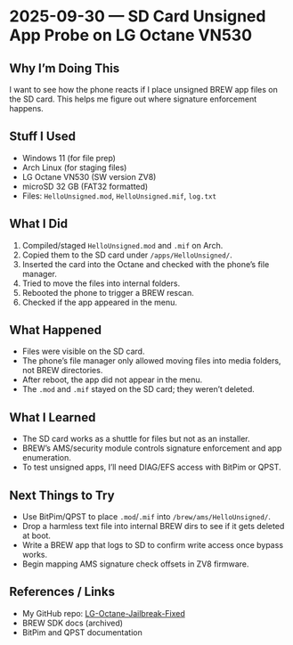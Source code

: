 # 2025-09-30 — SD Card Unsigned App Probe on LG Octane VN530

## Why I’m Doing This
I want to see how the phone reacts if I place unsigned BREW app files on the SD card. This helps me figure out where signature enforcement happens.

## Stuff I Used
- Windows 11 (for file prep)
- Arch Linux (for staging files)
- LG Octane VN530 (SW version ZV8)
- microSD 32 GB (FAT32 formatted)
- Files: `HelloUnsigned.mod`, `HelloUnsigned.mif`, `log.txt`

## What I Did
1. Compiled/staged `HelloUnsigned.mod` and `.mif` on Arch.
2. Copied them to the SD card under `/apps/HelloUnsigned/`.
3. Inserted the card into the Octane and checked with the phone’s file manager.
4. Tried to move the files into internal folders.
5. Rebooted the phone to trigger a BREW rescan.
6. Checked if the app appeared in the menu.

## What Happened
- Files were visible on the SD card.
- The phone’s file manager only allowed moving files into media folders, not BREW directories.
- After reboot, the app did not appear in the menu.
- The `.mod` and `.mif` stayed on the SD card; they weren’t deleted.

## What I Learned
- The SD card works as a shuttle for files but not as an installer.
- BREW’s AMS/security module controls signature enforcement and app enumeration.
- To test unsigned apps, I’ll need DIAG/EFS access with BitPim or QPST.

## Next Things to Try
- Use BitPim/QPST to place `.mod`/`.mif` into `/brew/ams/HelloUnsigned/`.
- Drop a harmless text file into internal BREW dirs to see if it gets deleted at boot.
- Write a BREW app that logs to SD to confirm write access once bypass works.
- Begin mapping AMS signature check offsets in ZV8 firmware.

## References / Links
- My GitHub repo: [LG-Octane-Jailbreak-Fixed](https://github.com/TheNoob143/LG-Octane-Jailbreak-Fixed)
- BREW SDK docs (archived)
- BitPim and QPST documentation
